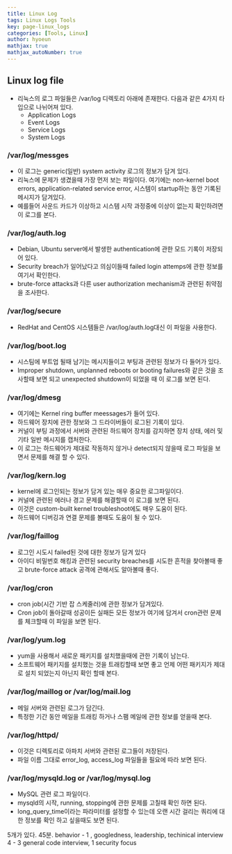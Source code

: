 ```yaml
---
title: Linux Log
tags: Linux Logs Tools
key: page-linux_logs
categories: [Tools, Linux]
author: hyoeun
mathjax: true
mathjax_autoNumber: true
---
```


## Linux log file
* 리눅스의 로그 파일들은 /var/log 디렉토리 아래에 존재한다. 다음과 같은 4가지 타입으로 나뉘어져 있다.
  * Application Logs
  * Event Logs
  * Service Logs
  * System Logs

### /var/log/messges
* 이 로그는 generic(일반) system activity 로그의 정보가 담겨 있다.
* 리눅스에 문제가 생겼을때 가장 먼저 보는 파일이다. 여기에는 non-kernel boot errors, application-related service error, 시스템이 startup하는 동안 기록된 메시지가 담겨있다.
* 예를들어 사운드 카드가 이상하고 시스템 시작 과정중에 이상이 없는지 확인하려면 이 로그를 본다.

### /var/log/auth.log
* Debian, Ubuntu server에서 발생한 authentication에 관한 모드 기록이 저장되어 있다.
* Security breach가 일어났다고 의심이들때 failed login attemps에 관한 정보를 여기서 확인한다. 
* brute-force attacks과 다른 user authorization mechanism과 관련된 취약점을 조사한다.

### /var/log/secure
* RedHat and CentOS 시스템들은 /var/log/auth.log대신 이 파일을 사용한다.

### /var/log/boot.log
* 시스팀에 부트업 될때 남기는 메시지들이고 부팅과 관련된 정보가 다 들어가 있다.
* Improper shutdown, unplanned reboots or booting failures와 같은 것을 조사할때 보면 되고 unexpected shutdown이 되었을 때 이 로그를 보면 된다.

### /var/log/dmesg
* 여기에는 Kernel ring buffer meessages가 들어 있다.
* 하드웨어 장치에 관한 정보와 그 드라이버들이 로그된 기록이 있다.
* 커널이 부팅 과정에서 서버와 관련된 하드웨어 장치를 감지하면 장치 상태, 에러 및 기타 일반 메시지를 캡처한다.
* 이 로그는 하드웨어가 제대로 작동하지 않거나 detect되지 않을때 로그 파일을 보면서 문제를 해결 할 수 있다.

### /var/log/kern.log
* kernel에 로그인되는 정보가 담겨 있는 매우 중요한 로그파일이다.
* 커널에 관련된 에러나 경고 문제를 해결할때 이 로그를 보면 된다.
* 이것은 custom-built kernel troubleshoot에도 매우 도움이 된다.
* 하드웨어 디버깅과 연결 문제를 볼때도 도움이 될 수 있다.

### /var/log/faillog
* 로그인 시도시 failed된 것에 대한 정보가 담겨 있다
* 아이디 비밀번호 해킹과 관련된 security breaches를 시도한 흔적을 찾아볼때 좋고 brute-force attack 공격에 관해서도 알아볼때 좋다.

### /var/log/cron
* cron job(시간 기반 잡 스케줄러)에 관한 정보가 담겨있다.
* Cron job이 돌아갈때 성공이든 실패든 모든 정보가 여기에 담겨서 cron관련 문제를 체크할때 이 파일을 보면 된다.

### /var/log/yum.log
* yum을 사용해서 새로운 패키지를 설치했을때에 관한 기록이 남는다.
* 소프트웨어 패키지를 설치했는 것을 트래킹할때 보면 좋고 언제 어떤 패키지가 제대로 설치 되었는지 아닌지 확인 할때 본다.

### /var/log/maillog or /var/log/mail.log
* 메일 서버와 관련된 로그가 담긴다.
* 특정한 기간 동안 메일을 트래킹 하거나 스팸 메일에 관한 정보를 얻을때 본다.

### /var/log/httpd/
* 이것은 디렉토리로 아파치 서버와 관련된 로그들이 저장된다.
* 파일 이름 그대로 error_log, access_log 파일들을 필요에 따라 보면 된다.

### /var/log/mysqld.log or /var/log/mysql.log
* MySQL 관련 로그 파일이다.
* mysqld의 시작, running, stopping에 관한 문제를 고칠때 확인 하면 된다.
* long_query_time이라는 파라미터를 설정할 수 있는데 오랜 시간 걸리는 쿼리에 대한 정보를 확인 하고 싶을때도 보면 된다.

5개가 있다.
45분.
behavior - 1 , googledness, leadership,
techinical interview 4 - 3 general code interview, 1 security focus
